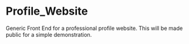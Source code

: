 # Profile_Website
Generic Front End for a professional profile website. This will be made public for a simple demonstration.
